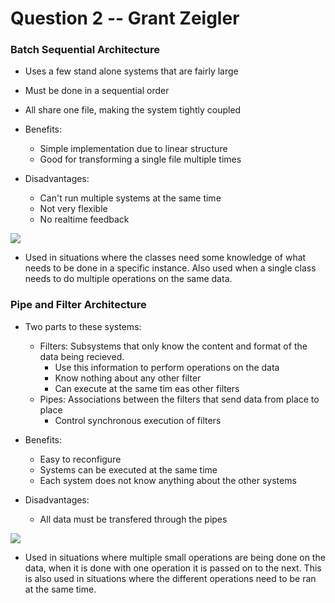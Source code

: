 # Question 2 -- Grant Zeigler


### Batch Sequential Architecture
* Uses a few stand alone systems that are fairly large
* Must be done in a sequential order
* All share one file, making the system tightly coupled

* Benefits:
  * Simple implementation due to linear structure
  * Good for transforming a single file multiple times
* Disadvantages:
  * Can't run multiple systems at the same time
  * Not very flexible
  * No realtime feedback

![](https://yuml.me/8c2a50b4.jpg)

* Used in situations where the classes need some knowledge of what needs to be done in a specific instance. Also used when a single class needs to do multiple operations on the same data.
  
### Pipe and Filter Architecture
* Two parts to these systems:
  * Filters: Subsystems that only know the content and format of the data being recieved.
    * Use this information to perform operations on the data
    * Know nothing about any other filter
    * Can execute at the same tim eas other filters
  * Pipes: Associations between the filters that send data from place to place 
    * Control synchronous execution of filters
  
* Benefits:
  * Easy to reconfigure
  * Systems can be executed at the same time
  * Each system does not know anything about the other systems
* Disadvantages:
  * All data must be transfered through the pipes
  
![](https://yuml.me/0b0c5194.jpg)

* Used in situations where multiple small operations are being done on the data, when it is done with one operation it is passed on to the next. This is also used in situations where the different operations need to be ran at the same time.
